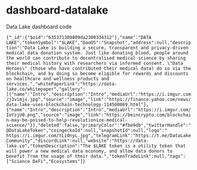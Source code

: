 # dashboard-datalake
Data Lake dashboard code

```{"_id":{"$oid":"635371309809da2300334312"},"name":"DATA LAKE","tokenSymbol":"$LAKE","DaoOS":"Snapshot","address":null,"description":"Data Lake is building a secure, transparent and privacy-driven medical data donation system. Just like donating blood, people around the world can contribute to decentralised medical science by sharing their medical history with researchers via informed consent. \"Data Heroes\" (those who have contributed their medical data) do so via the blockchain, and by doing so become eligible for rewards and discounts on healthcare and wellness products and services.","whitePaperLink":"https://data-lake.co/whitepaper","gallery":[{"name":"Intro","description":"Intro","mediaUrl":"https://i.imgur.com/j3vimjs.jpg","source":"image","link":"https://finance.yahoo.com/news/data-lake-uses-blockchain-technology-114500869.html"},{"name":"Intro","description":"Intro","mediaUrl":"https://i.imgur.com/IoYzjU0.png","source":"image","link":"https://beincrypto.com/blockchain-may-be-poised-to-help-revolutionize-medical-science/"}],"deleted":false,"primaryColor":"#fbe9db","twitterHandle":"@DataLakeToken","coingeckoId":null,"snapshotId":null,"logo":" https://i.imgur.com/tLi0nyL.jpg","telegramLink":"https://t.me/DataLakeCommunity","discordLink":null,"website":"https://data-lake.co","tokenDescription":"The $LAKE token is a utility token that will power a new medical data economy, and allow data donors to benefit from the usage of their data.","tokenTradeLink":null,"tags":["Science DeFi","Ecosystems"]}```
